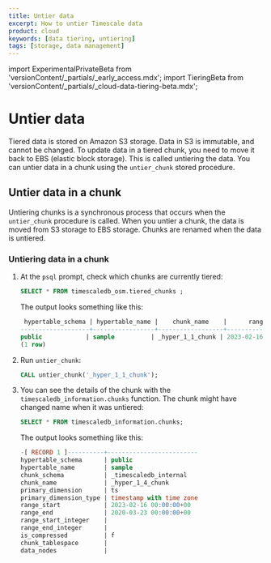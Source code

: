 ```yaml
---
title: Untier data
excerpt: How to untier Timescale data
product: cloud
keywords: [data tiering, untiering]
tags: [storage, data management]
---
```


import ExperimentalPrivateBeta from 'versionContent/_partials/_early_access.mdx';
import TieringBeta from 'versionContent/_partials/_cloud-data-tiering-beta.mdx';

# Untier data

Tiered data is stored on Amazon S3 storage. Data in S3 is immutable, and cannot
be changed. To update data in a tiered chunk, you need to move it back to EBS
(elastic block storage). This is called untiering the data. You can untier data
in a chunk using the `untier_chunk` stored procedure.

## Untier data in a chunk

Untiering chunks is a synchronous process that occurs when the `untier_chunk` procedure is called.
When you untier a chunk, the data is moved from S3 storage to EBS storage.
Chunks are renamed when the data is untiered.

<Procedure>

### Untiering data in a chunk

1.  At the `psql` prompt, check which chunks are currently tiered:

    ```sql
    SELECT * FROM timescaledb_osm.tiered_chunks ;
    ```

    The output looks something like this:

    ```sql
     hypertable_schema | hypertable_name |    chunk_name    |      range_start       |       range_end
    -------------------+-----------------+------------------+------------------------+------------------------
    public            | sample          | _hyper_1_1_chunk | 2023-02-16 00:00:00+00 | 2023-02-23 00:00:00+00
    (1 row)
    ```

1.  Run `untier_chunk`:

    ```sql
    CALL untier_chunk('_hyper_1_1_chunk');
    ```

1.  You can see the details of the chunk with the
    `timescaledb_information.chunks` function. The chunk might have changed name
    when it was untiered:

    ```sql
    SELECT * FROM timescaledb_information.chunks;
    ```

    The output looks something like this:

    ```sql
    -[ RECORD 1 ]----------+-------------------------
    hypertable_schema      | public
    hypertable_name        | sample
    chunk_schema           | _timescaledb_internal
    chunk_name             | _hyper_1_4_chunk
    primary_dimension      | ts
    primary_dimension_type | timestamp with time zone
    range_start            | 2023-02-16 00:00:00+00
    range_end              | 2020-03-23 00:00:00+00
    range_start_integer    |
    range_end_integer      |
    is_compressed          | f
    chunk_tablespace       |
    data_nodes             |
    ```

</Procedure>
